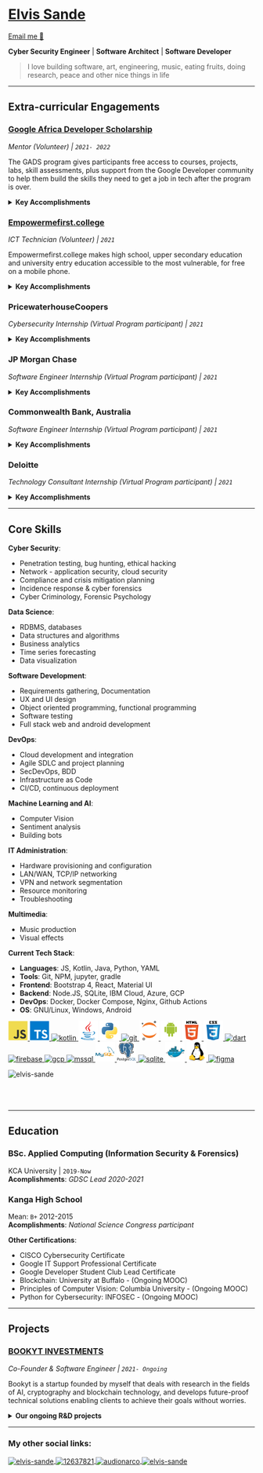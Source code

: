 <!-- RESUME in Markdown -->

# [Elvis Sande](https://1drv.ms/w/s!AsdSWFbPZLirn3Cf9xxoncfV7SEo?e=KdUaBu)

[Email me 📩](mailto:elvischris00@hotmail.com)

**Cyber Security Engineer** | **Software Architect** | **Software Developer**
> I love building software, art, engineering, music, eating fruits, doing research, peace and other nice things in life

---

## Extra-curricular Engagements

### [Google Africa Developer Scholarship](https://www.pluralsight.com/partners/google/africa/gads-2021)

*Mentor (Volunteer) | `2021- 2022`*

The GADS program gives participants free access to courses, projects, labs, skill assessments, plus support from the Google Developer community to help them build the skills they need to get a job in tech after the program is over.

<details>
<summary><b>Key Accomplishments</b></summary>

* I clarified programming concepts mentees did not fully understand when learning android development and enabled them achieve their learning targets and get scholarships for Android developer certification
* I identified learning areas of improvement and gave feedback to the learning community, and shared additional learning resources to learners

</details>

### [Empowermefirst.college](https://empowermefirst.college/)

*ICT Technician (Volunteer) | `2021`*

Empowermefirst.college makes high school, upper secondary education and university entry education accessible to the most vulnerable, for free on a mobile phone.

<details>
  <summary><b>Key Accomplishments</b></summary>

* I secured internal communication channels from attack by scammers and hackers
* I assisted in developing a training guide for non-ICT volunteers and staff on basic cyber security best practices
* I assisted in migrating the previous Learning Management System from a demo LMS to Moodle to ease the task of coursework creation and assignment grading for tutors
* I created a user manual for the new LMS

</details>

### PricewaterhouseCoopers

*Cybersecurity Internship (Virtual Program participant) | `2021`*

<details>
  <summary><b>Key Accomplishments</b></summary>

* I performed information risk impact assessment and information risk management analysis for a client’s
business and proposed cyber security solutions the client had not implemented that would make their network more resilient, and slow down/stop a cyberattack targeting their IOT devices

</details>

### JP Morgan Chase

*Software Engineer Internship (Virtual Program participant) | `2021`*

<details>
  <summary><b>Key Accomplishments</b></summary>

* I fixed a broken data-feed script and designed a web application that displayed data from the server application as a live graph
* I added a live chart to a trader’s dashboard which displayed data in a clear and visually appealing way allowing traders to better identify under and overvalued stocks

</details>

### Commonwealth Bank, Australia

*Software Engineer Internship (Virtual Program participant) | `2021`*

<details>
  <summary><b>Key Accomplishments</b></summary>

* I used UX design principles to identify poor UX in a client’s e-commerce website and an internal app, designed wireframes and implemented the solution, improving user experience for the software clients
* I used simple data analytics techniques on the client’s sales and client data to provide her with business recommendations to improve sales thus increasing profit
* I analyzed an email phishing trojan document

</details>

### Deloitte

*Technology Consultant Internship (Virtual Program participant) | `2021`*

<details>
  <summary><b>Key Accomplishments</b></summary>

* I helped advise and guide a client in their market scan, evaluation and selection for a new financial accounting management solution
* I did cloud feasibility and cloud readiness assessments for a large university that wanted to optimize and improve their services
* I migrated the university's applications to the cloud and improved their outdated IT assets which were unreliable

</details>

---

## Core Skills

**Cyber Security**:

* Penetration testing, bug hunting, ethical hacking
* Network - application security, cloud security
* Compliance and crisis mitigation planning
* Incidence response & cyber forensics
* Cyber Criminology, Forensic Psychology

**Data Science**:

* RDBMS, databases
* Data structures and algorithms
* Business analytics
* Time series forecasting
* Data visualization

**Software Development**:

* Requirements gathering, Documentation
* UX and UI design
* Object oriented programming, functional programming
* Software testing
* Full stack web and android development

**DevOps**:

* Cloud development and integration
* Agile SDLC and project planning
* SecDevOps, BDD
* Infrastructure as Code
* CI/CD, continuous deployment

**Machine Learning and AI**:

* Computer Vision
* Sentiment analysis
* Building bots

**IT Administration**:

* Hardware provisioning and configuration
* LAN/WAN, TCP/IP networking
* VPN and network segmentation
* Resource monitoring
* Troubleshooting

**Multimedia**:

* Music production
* Visual effects

**Current Tech Stack**:

* **Languages**: JS, Kotlin, Java, Python, YAML
* **Tools**: Git, NPM, jupyter, gradle
* **Frontend**: Bootstrap 4, React, Material UI
* **Backend**: Node.JS, SQLite, IBM Cloud, Azure, GCP
* **DevOps**: Docker, Docker Compose, Nginx, Github Actions
* **OS**: GNU/Linux, Windows, Android

<p align="left"> 
<a href="https://developer.mozilla.org/en-US/docs/Web/JavaScript" target="_blank"> 
<img src="https://raw.githubusercontent.com/devicons/devicon/master/icons/javascript/javascript-original.svg" alt="javascript" width="40" height="40"/> 
</a> 
<a href="https://www.typescriptlang.org/" target="_blank"> <img src="https://raw.githubusercontent.com/devicons/devicon/master/icons/typescript/typescript-original.svg" alt="typescript" width="40" height="40"/> 
</a> 
<a href="https://kotlinlang.org" target="_blank"> 
<img src="https://www.vectorlogo.zone/logos/kotlinlang/kotlinlang-icon.svg" alt="kotlin" width="40" height="40"/> </a> 
<a href="https://www.java.com/" target="_blank"> <img src="https://raw.githubusercontent.com/devicons/devicon/master/icons/java/java-original.svg" alt="java" width="40" height="40"/> 
</a>
<a href="https://www.python.org/" target="_blank"> <img src="https://raw.githubusercontent.com/devicons/devicon/master/icons/python/python-original.svg" alt="python" width="40" height="40"/>  
</a>
<a href="https://github.com/elvis-sande/" target="_blank"> 
<img src="https://www.vectorlogo.zone/logos/git-scm/git-scm-icon.svg" alt="git" width="40" height="40"/> 
</a> 
<a href="https://www.jupyter.org/" target="_blank"> <img src="https://raw.githubusercontent.com/devicons/devicon/master/icons/jupyter/jupyter-original.svg" alt="jupyter" width="40" height="40"/>  
</a>
<a href="https://developer.android.com" target="_blank"> <img src="https://raw.githubusercontent.com/devicons/devicon/master/icons/android/android-original-wordmark.svg" alt="android" width="40" height="40"/> 
</a> 
<a href="https://www.w3.org/html/" target="_blank"> 
<img src="https://raw.githubusercontent.com/devicons/devicon/master/icons/html5/html5-original-wordmark.svg" alt="html5" width="40" height="40"/> 
</a> 
<a href="https://www.w3schools.com/css/" target="_blank"> <img src="https://raw.githubusercontent.com/devicons/devicon/master/icons/css3/css3-original-wordmark.svg" alt="css3" width="40" height="40"/> 
</a> 
<a href="https://dart.dev" target="_blank"> 
<img src="https://www.vectorlogo.zone/logos/dartlang/dartlang-icon.svg" alt="dart" width="40" height="40"/> 
</a> 
<a href="https://firebase.google.com/" target="_blank"> <img src="https://www.vectorlogo.zone/logos/firebase/firebase-icon.svg" alt="firebase" width="40" height="40"/> </a> 
<a href="https://cloud.google.com" target="_blank"> 
<img src="https://www.vectorlogo.zone/logos/google_cloud/google_cloud-icon.svg" alt="gcp" width="40" height="40"/> </a> 
<a href="https://www.microsoft.com/en-us/sql-server" target="_blank"> 
<img src="https://www.svgrepo.com/show/303229/microsoft-sql-server-logo.svg" alt="mssql" width="40" height="40"/> 
</a> 
<a href="https://www.mysql.com/" target="_blank"> 
<img src="https://raw.githubusercontent.com/devicons/devicon/master/icons/mysql/mysql-original-wordmark.svg" alt="mysql" width="40" height="40"/> 
</a> 
<a href="https://www.postgresql.org" target="_blank"> 
<img src="https://raw.githubusercontent.com/devicons/devicon/master/icons/postgresql/postgresql-original-wordmark.svg" alt="postgresql" width="40" height="40"/> 
</a> 
<a href="https://www.sqlite.org/" target="_blank"> 
<img src="https://www.vectorlogo.zone/logos/sqlite/sqlite-icon.svg" alt="sqlite" width="40" height="40"/> 
</a> 
<a href="https://www.docker.com/" target="_blank"> <img src="https://raw.githubusercontent.com/devicons/devicon/master/icons/docker/docker-original.svg" alt="docker" width="40" height="40"/>  
</a>
<a href="https://www.linux.org/" target="_blank"> 
<img src="https://raw.githubusercontent.com/devicons/devicon/master/icons/linux/linux-original.svg" alt="linux" width="40" height="40"/> 
</a> 
<a href="https://www.figma.com/" target="_blank"> 
<img src="https://www.vectorlogo.zone/logos/figma/figma-icon.svg" alt="figma" width="40" height="40"/> 
</a>
</p>

<p>
<img align="left" src="https://github-readme-stats.vercel.app/api/top-langs?username=elvis-sande&show_icons=true&locale=en&layout=compact" alt="elvis-sande" />
</p>
<br> <br> <br> <br>

---

## Education

### BSc. Applied Computing (Information Security & Forensics)

KCA University | `2019-Now`\
**Acomplishments**: *GDSC Lead 2020-2021*

### Kanga High School

Mean: `B+` 2012-2015\
**Acomplishments**: *National Science Congress participant*

**Other Certifications**:

* CISCO Cybersecurity Certificate
* Google IT Support Professional Certificate
* Google Developer Student Club Lead Certificate
* Blockchain: University at Buffalo - (Ongoing MOOC)
* Principles of Computer Vision: Columbia University - (Ongoing MOOC)
* Python for Cybersecurity: INFOSEC - (Ongoing MOOC)

---

## Projects

### [BOOKYT INVESTMENTS](https://github.com/Bookyt)

*Co-Founder & Software Engineer | `2021- Ongoing`*

Bookyt is a startup founded by myself that deals with research in the fields of AI, cryptography and blockchain technology, and develops future-proof technical solutions enabling clients to achieve their goals without worries.

<details>
  <summary><b>Our ongoing R&D projects</b></summary>

* We are conducting research in developing a new, fast, cheap and efficient blockchain by using principles of blockchain to convert SQL databases into encrypted, tamper-proof ledgers
* We are developing a cryptocurrency exchange mobile application as a POC for the SQL blockchain (kind of like an online bank) to enable anyone mint their own fungible or non-fungible tokens by depositing money into the exchange, transfer tokens from any location/account/user to any other location/user/account on earth, and destroy/withdraw tokens, all for free, or worst case very cheap
* We are developing a digital contracts mobile application on top of the SQL blockchain as a POC to enable clients create digital, secure contracts of any kind, like title deeds, agreements, and so on
* We are working on a generalized state-of-the-art computer-vision and object detection AI model to deploy on devices that can be used for corporate or private use in a variety of use cases
* We have other projects on solar and wind energy, and using robots and IOT devices for 'smart farming'

</details>

---
<h3 align="left">My other social links:</h3>
<p align="left">
<a href="https://codepen.io/elvis-sande" target="blank"><img align="center" src="https://raw.githubusercontent.com/rahuldkjain/github-profile-readme-generator/master/src/images/icons/Social/codepen.svg" alt="elvis-sande" height="30" width="40" />
</a>
<a href="https://stackoverflow.com/users/12637821" target="blank">
<img align="center" src="https://raw.githubusercontent.com/rahuldkjain/github-profile-readme-generator/master/src/images/icons/Social/stack-overflow.svg" alt="12637821" height="30" width="40" />
</a>
<a href="https://www.behance.net/audionarco" target="blank">
<img align="center" src="https://raw.githubusercontent.com/rahuldkjain/github-profile-readme-generator/master/src/images/icons/Social/behance.svg" alt="audionarco" height="30" width="40" />
</a>
<a href="https://www.leetcode.com/elvis-sande" target="blank"><img align="center" src="https://raw.githubusercontent.com/rahuldkjain/github-profile-readme-generator/master/src/images/icons/Social/leet-code.svg" alt="elvis-sande" height="30" width="40" /></a>

</p>
